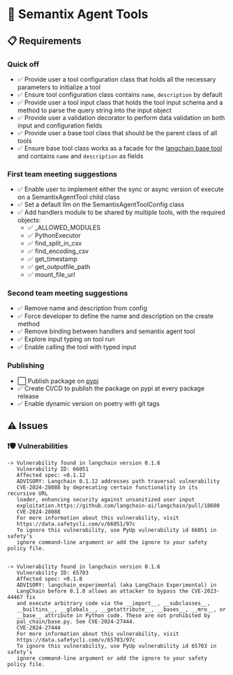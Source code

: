 # 🔧 Semantix Agent Tools

## 📋 Requirements

### Quick off

- ✅ Provide user a tool configuration class that holds all the necessary parameters to initialize a tool
- ✅ Ensure tool configuration class contains `name`, `description` by default
- ✅ Provide user a tool input class that holds the tool input schema and a method to parse the query string into the input object
- ✅ Provide user a validation decorator to perform data validation on both input and configuration fields
- ✅ Provide user a base tool class that should be the parent class of all tools
- ✅ Ensure base tool class works as a facade for the [langchain base tool](https://python.langchain.com/docs/modules/tools) and contains `name` and `description` as fields

### First team meeting suggestions

- ✅ Enable user to implement either the sync or async version of execute on a SemantixAgentTool child class
- ✅ Set a default llm on the SemantixAgentToolConfig class
- ✅ Add handlers module to be shared by multiple tools, with the required objects:
  - ✅ \_ALLOWED_MODULES
  - ✅ PythonExecutor
  - ✅ find_split_in_csv
  - ✅ find_encoding_csv
  - ✅ get_timestamp
  - ✅ get_outputfile_path
  - ✅ mount_file_url

### Second team meeting suggestions

- ✅ Remove name and description from config
- ✅ Force developer to define the name and description on the create method
- ✅ Remove binding between handlers and semantix agent tool
- ✅ Explore input typing on tool run
- ✅ Enable calling the tool with typed input

### Publishing

- ⬜ Publish package on [pypi](https://pypi.org)
- ✅ Create CI/CD to publish the package on pypi at every package release
- ✅ Enable dynamic version on poetry with git tags

## ⚠️ Issues

### ❗🛡️ Vulnerabilities

```
-> Vulnerability found in langchain version 0.1.6
   Vulnerability ID: 66051
   Affected spec: <0.1.12
   ADVISORY: Langchain 0.1.12 addresses path traversal vulnerability
   CVE-2024-28088 by deprecating certain functionality in its recursive URL
   loader, enhancing security against unsanitized user input
   exploitation.https://github.com/langchain-ai/langchain/pull/18600
   CVE-2024-28088
   For more information about this vulnerability, visit
   https://data.safetycli.com/v/66051/97c
   To ignore this vulnerability, use PyUp vulnerability id 66051 in safety’s
   ignore command-line argument or add the ignore to your safety policy file.


-> Vulnerability found in langchain version 0.1.6
   Vulnerability ID: 65703
   Affected spec: <0.1.8
   ADVISORY: langchain_experimental (aka LangChain Experimental) in
   LangChain before 0.1.8 allows an attacker to bypass the CVE-2023-44467 fix
   and execute arbitrary code via the __import__, __subclasses__,
   __builtins__, __globals__, __getattribute__, __bases__, __mro__, or
   __base__ attribute in Python code. These are not prohibited by
   pal_chain/base.py. See CVE-2024-27444.
   CVE-2024-27444
   For more information about this vulnerability, visit
   https://data.safetycli.com/v/65703/97c
   To ignore this vulnerability, use PyUp vulnerability id 65703 in safety’s
   ignore command-line argument or add the ignore to your safety policy file.
```
